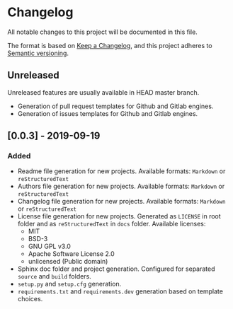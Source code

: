 # Changelog

All notable changes to this project will be documented in this file.

The format is based on [Keep a Changelog](https://keepachangelog.com),
and this project adheres to [Semantic versioning](https://semver.org/spec/v2.0.0.html).

## Unreleased

Unreleased features are usually available in HEAD master branch.

* Generation of pull request templates for Github and Gitlab engines.
* Generation of issues templates for Github and Gitlab engines.

## [0.0.3] - 2019-09-19

### Added

* Readme file generation for new projects. Available formats: `Markdown`
or `reStructuredText`
* Authors file generation for new projects. Available formats: `Markdown`
or `reStructuredText`
* Changelog file generation for new projects. Available formats: `Markdown`
or `reStructuredText`
* License file generation for new projects. Generated as `LICENSE` in root
folder and as `reStructuredText` in `docs` folder.
 Available licenses:
  * MIT
  * BSD-3
  * GNU GPL v3.0
  * Apache Software License 2.0
  * unlicensed (Public domain)
* Sphinx doc folder and project generation. Configured for separated `source`
and `build` folders.
* `setup.py` and `setup.cfg` generation.
* `requirements.txt` and `requirements.dev` generation based on template
choices.
